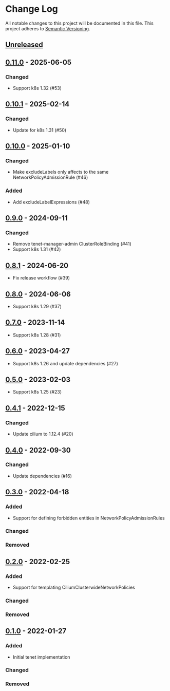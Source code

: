 # Change Log

All notable changes to this project will be documented in this file.
This project adheres to [Semantic Versioning](http://semver.org/).

## [Unreleased]

## [0.11.0] - 2025-06-05
### Changed
- Support k8s 1.32 (#53)

## [0.10.1] - 2025-02-14
### Changed
- Update for k8s 1.31 (#50)

## [0.10.0] - 2025-01-10
### Changed
- Make excludeLabels only affects to the same NetworkPolicyAdmissionRule (#46)

### Added
- Add excludeLabelExpressions (#48)

## [0.9.0] - 2024-09-11
### Changed
- Remove tenet-manager-admin ClusterRoleBinding (#41)
- Support k8s 1.31 (#42)

## [0.8.1] - 2024-06-20
-  Fix release workflow (#39)

## [0.8.0] - 2024-06-06
- Support k8s 1.29 (#37)

## [0.7.0] - 2023-11-14
- Support k8s 1.28 (#31)

## [0.6.0] - 2023-04-27
- Support k8s 1.26 and update dependencies (#27)

## [0.5.0] - 2023-02-03
- Support k8s 1.25 (#23)

## [0.4.1] - 2022-12-15

### Changed
- Update cilium to 1.12.4 (#20)

## [0.4.0] - 2022-09-30

### Changed
- Update dependencies (#16)

## [0.3.0] - 2022-04-18

### Added
- Support for defining forbidden entities in NetworkPolicyAdmissionRules

### Changed
### Removed

## [0.2.0] - 2022-02-25

### Added
- Support for templating CiliumClusterwideNetworkPolicies

### Changed
### Removed

## [0.1.0] - 2022-01-27

### Added
- Initial tenet implementation

### Changed
### Removed

[Unreleased]: https://github.com/cybozu-go/tenet/compare/v0.11.0...HEAD
[0.11.0]: https://github.com/cybozu-go/tenet/compare/v0.10.1...v0.11.0
[0.10.1]: https://github.com/cybozu-go/tenet/compare/v0.10.0...v0.10.1
[0.10.0]: https://github.com/cybozu-go/tenet/compare/v0.9.0...v0.10.0
[0.9.0]: https://github.com/cybozu-go/tenet/compare/v0.8.1...v0.9.0
[0.8.1]: https://github.com/cybozu-go/tenet/compare/v0.8.0...v0.8.1
[0.8.0]: https://github.com/cybozu-go/tenet/compare/v0.7.0...v0.8.0
[0.7.0]: https://github.com/cybozu-go/tenet/compare/v0.6.0...v0.7.0
[0.6.0]: https://github.com/cybozu-go/tenet/compare/v0.5.0...v0.6.0
[0.5.0]: https://github.com/cybozu-go/tenet/compare/v0.4.1...v0.5.0
[0.4.1]: https://github.com/cybozu-go/tenet/compare/v0.4.0...v0.4.1
[0.4.0]: https://github.com/cybozu-go/tenet/compare/v0.3.0...v0.4.0
[0.3.0]: https://github.com/cybozu-go/tenet/compare/v0.2.0...v0.3.0
[0.2.0]: https://github.com/cybozu-go/tenet/compare/v0.1.0...v0.2.0
[0.1.0]: https://github.com/cybozu-go/tenet/compare/eb69a70ad3b330d52f1165ac4a95f6948a3cf658...v0.1.0
